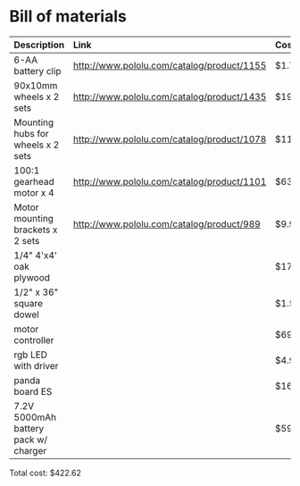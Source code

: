 # Bill of materials #

| Description | Link | Cost | Notes |
|:------------|:-----|:-----|:------|
| 6-AA battery clip | http://www.pololu.com/catalog/product/1155 | $1.75 |  |
| 90x10mm wheels x 2 sets | http://www.pololu.com/catalog/product/1435 | $19.90 |  |
| Mounting hubs for wheels x 2 sets | http://www.pololu.com/catalog/product/1078 | $11.90 |  |
| 100:1 gearhead motor x 4 | http://www.pololu.com/catalog/product/1101 | $63.80 |  |
| Motor mounting brackets x 2 sets | http://www.pololu.com/catalog/product/989 | $9.98 |  |
| 1/4" 4'x4' oak plywood |  | $17.22 | chassis facade |
| 1/2" x 36" square dowel |  | $1.55 | chassis frame |
| motor controller |  | $69.95 |  |
| rgb LED with driver |  | $4.99 |  |
| panda board ES |  | $161.64 |  |
| 7.2V 5000mAh battery pack w/ charger |  | $59.94 |  |

Total cost: $422.62